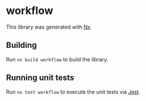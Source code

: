 # workflow

This library was generated with [Nx](https://nx.dev).

## Building

Run `nx build workflow` to build the library.

## Running unit tests

Run `nx test workflow` to execute the unit tests via [Jest](https://jestjs.io).
